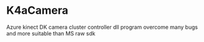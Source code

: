 # K4aCamera
Azure kinect DK camera cluster controller dll program
overcome many bugs and more suitable than MS raw sdk



